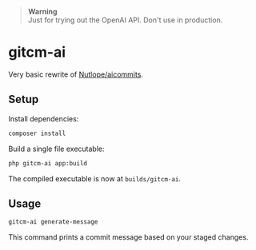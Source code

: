 > **Warning**  
> Just for trying out the OpenAI API. Don't use in production.

# gitcm-ai

Very basic rewrite of [Nutlope/aicommits](https://github.com/Nutlope/aicommits).

## Setup

Install dependencies:
```sh
composer install
```

Build a single file executable:
```sh
php gitcm-ai app:build
```

The compiled executable is now at `builds/gitcm-ai`.

## Usage

```sh
gitcm-ai generate-message
```

This command prints a commit message based on your staged changes.
